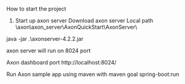 How to start the project

1. Start up axon server
Download axon server
Local path
\axon\axon_server\AxonQuickStart\AxonServer\

java -jar .\axonserver-4.2.2.jar

axon server will run on 8024 port

Axon dashboard port
http://localhost:8024/

Run Axon sample app using maven with maven goal spring-boot:run